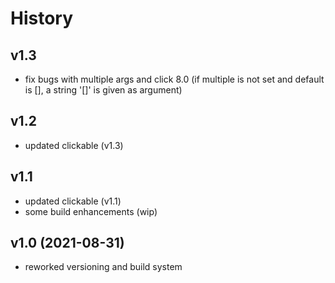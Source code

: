 # History

## v1.3

- fix bugs with multiple args and click 8.0
  (if multiple is not set and default is [],
  a string '[]' is given as argument)

## v1.2

- updated clickable (v1.3)

## v1.1

* updated clickable (v1.1)
* some build enhancements (wip)


## v1.0 (2021-08-31)

* reworked versioning and build system

